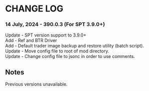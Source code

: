 # CHANGE LOG



### 14 July, 2024 - 390.0.3 (For SPT 3.9.0+)

Update - SPT version support to 3.9.0+</br>
Add - Ref and BTR Driver</br>
Add - Default trader image backup and restore utility (batch script).</br>
Update - Move config file to root of mod directory.</br>
Update - Change config file to jsonc in order to use comments.</br>



## Notes

Previous versions unavailable.
